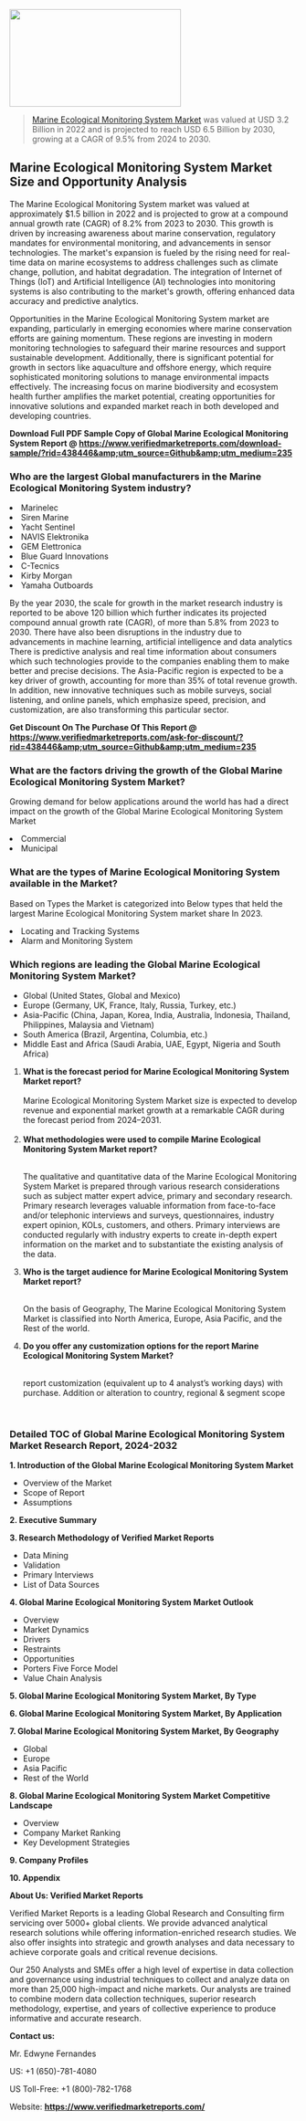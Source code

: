 <img src="https://ffe5etoiles.com/wp-content/uploads/2024/12/MST1-300x171.png" alt="" width="300" height="171" class="alignnone size-medium wp-image-20088" /><blockquote><p><p><a href="https://www.verifiedmarketreports.com/download-sample/?rid=438446&utm_source=Github&utm_medium=235" target="_blank">Marine Ecological Monitoring System Market</a> was valued at USD 3.2 Billion in 2022 and is projected to reach USD 6.5 Billion by 2030, growing at a CAGR of 9.5% from 2024 to 2030.</p></blockquote><p><h2>Marine Ecological Monitoring System Market Size and Opportunity Analysis</h2> <p>The Marine Ecological Monitoring System market was valued at approximately $1.5 billion in 2022 and is projected to grow at a compound annual growth rate (CAGR) of 8.2% from 2023 to 2030. This growth is driven by increasing awareness about marine conservation, regulatory mandates for environmental monitoring, and advancements in sensor technologies. The market's expansion is fueled by the rising need for real-time data on marine ecosystems to address challenges such as climate change, pollution, and habitat degradation. The integration of Internet of Things (IoT) and Artificial Intelligence (AI) technologies into monitoring systems is also contributing to the market's growth, offering enhanced data accuracy and predictive analytics.</p> <p>Opportunities in the Marine Ecological Monitoring System market are expanding, particularly in emerging economies where marine conservation efforts are gaining momentum. These regions are investing in modern monitoring technologies to safeguard their marine resources and support sustainable development. Additionally, there is significant potential for growth in sectors like aquaculture and offshore energy, which require sophisticated monitoring solutions to manage environmental impacts effectively. The increasing focus on marine biodiversity and ecosystem health further amplifies the market potential, creating opportunities for innovative solutions and expanded market reach in both developed and developing countries.</p> </p><p class=""><strong>Download Full PDF Sample Copy of Global Marine Ecological Monitoring System Report @ <a href="https://www.verifiedmarketreports.com/download-sample/?rid=438446&amp;utm_source=Github&amp;utm_medium=235" target="_blank">https://www.verifiedmarketreports.com/download-sample/?rid=438446&amp;utm_source=Github&amp;utm_medium=235</a></strong></p><h3 id="" class="">Who are the largest Global manufacturers in the Marine Ecological Monitoring System industry?</h3><p><li>Marinelec</li><li> Siren Marine</li><li> Yacht Sentinel</li><li> NAVIS Elektronika</li><li> GEM Elettronica</li><li> Blue Guard Innovations</li><li> C-Tecnics</li><li> Kirby Morgan</li><li> Yamaha Outboards</li></p><div class=""><div class="" dir="" data-message-author-role="" data-message-id="" data-message-model-slug=""><div class=""><div class=""><div class=""><div class="" dir="" data-message-author-role="" data-message-id="" data-message-model-slug=""><div class=""><div class=""><p>By the year 2030, the scale for growth in the market research industry is reported to be above 120 billion which further indicates its projected compound annual growth rate (CAGR), of more than 5.8% from 2023 to 2030. There have also been disruptions in the industry due to advancements in machine learning, artificial intelligence and data analytics There is predictive analysis and real time information about consumers which such technologies provide to the companies enabling them to make better and precise decisions. The Asia-Pacific region is expected to be a key driver of growth, accounting for more than 35% of total revenue growth. In addition, new innovative techniques such as mobile surveys, social listening, and online panels, which emphasize speed, precision, and customization, are also transforming this particular sector.</p><p><strong>Get Discount On The Purchase Of This Report @&nbsp; <a href="https://www.verifiedmarketreports.com/ask-for-discount/?rid=438446&amp;utm_source=Github&amp;utm_medium=235" target="_blank">https://www.verifiedmarketreports.com/ask-for-discount/?rid=438446&amp;utm_source=Github&amp;utm_medium=235</a></strong></p></div></div></div></div></div></div></div></div><h3 id="" class="">What are the factors driving the growth of the Global Marine Ecological Monitoring System Market?</h3><p id="" class="">Growing demand for below applications around the world has had a direct impact on the growth of the Global Marine Ecological Monitoring System Market</p><p id="" class=""><li>Commercial</li><li> Municipal</li></p><h3 id="" class="">What are the types of Marine Ecological Monitoring System available in the Market?</h3><p id="" class="">Based on Types the Market is categorized into Below types that held the largest Marine Ecological Monitoring System market share In 2023.</p><p id="" class=""><li>Locating and Tracking Systems</li><li> Alarm and Monitoring System</li></p><h3 id="" class="">Which regions are leading the Global Marine Ecological Monitoring System Market?</h3><ul><li>Global (United States, Global and Mexico)</li><li>Europe (Germany, UK, France, Italy, Russia, Turkey, etc.)</li><li>Asia-Pacific (China, Japan, Korea, India, Australia, Indonesia, Thailand, Philippines, Malaysia and Vietnam)</li><li>South America (Brazil, Argentina, Columbia, etc.)</li><li>Middle East and Africa (Saudi Arabia, UAE, Egypt, Nigeria and South Africa)</li></ul><p><ol><li><strong>What is the forecast period for Marine Ecological Monitoring System Market report?<br /></strong><br /><span data-sheets-root="1" data-sheets-value="{&quot;1&quot;:2,&quot;2&quot;:&quot;XXXX size is expected to develop revenue and exponential market growth at a remarkable CAGR during the forecast period from 2024&ndash;2030.&quot;}" data-sheets-userformat="{&quot;2&quot;:12674,&quot;4&quot;:{&quot;1&quot;:2,&quot;2&quot;:16776960},&quot;10&quot;:2,&quot;11&quot;:0,&quot;15&quot;:&quot;Arial&quot;,&quot;16&quot;:12}">Marine Ecological Monitoring System Market size is expected to develop revenue and exponential market growth at a remarkable CAGR during the forecast period from 2024&ndash;2031.</span><br /><br /></li><li><strong>What methodologies were used to compile Marine Ecological Monitoring System Market report?<br /><br /></strong><p>The qualitative and quantitative data of the&nbsp;Marine Ecological Monitoring System Market is prepared through various research considerations such as subject matter expert advice, primary and secondary research. Primary research leverages valuable information from face-to-face and/or telephonic interviews and surveys, questionnaires, industry expert opinion, KOLs, customers, and others. Primary interviews are conducted regularly with industry experts to create in-depth expert information on the market and to substantiate the existing analysis of the data.&nbsp;</p></li><li><strong>Who is the target audience for Marine Ecological Monitoring System Market report?<br /><br /></strong><p>On the basis of Geography, The&nbsp;Marine Ecological Monitoring System Market is classified into North America, Europe, Asia Pacific, and the Rest of the world.</p></li><li><strong>Do you offer any customization options for the report Marine Ecological Monitoring System Market?<br /><br /></strong><p>report customization (equivalent up to 4 analyst&rsquo;s working days) with purchase. Addition or alteration to country, regional &amp; segment scope</p><p>&nbsp;</p></li></ol></p><h3 id="" class="">Detailed TOC of Global Marine Ecological Monitoring System Market Research Report, 2024-2032</h3><p id="" class=""><strong>1. Introduction of the Global Marine Ecological Monitoring System Market</strong></p><ul><li>Overview of the Market</li><li>Scope of Report</li><li>Assumptions</li></ul><p id="" class=""><strong>2. Executive Summary</strong></p><p id="" class=""><strong>3. Research Methodology of&nbsp;Verified Market Reports</strong></p><ul><li>Data Mining</li><li>Validation</li><li>Primary Interviews</li><li>List of Data Sources</li></ul><p id="" class=""><strong>4. Global Marine Ecological Monitoring System Market Outlook</strong></p><ul><li>Overview</li><li>Market Dynamics</li><li>Drivers</li><li>Restraints</li><li>Opportunities</li><li>Porters Five Force Model</li><li>Value Chain Analysis</li></ul><p id="" class=""><strong>5. Global Marine Ecological Monitoring System Market, By&nbsp;Type</strong></p><p id="" class=""><strong>6. Global Marine Ecological Monitoring System Market, By Application</strong></p><p id="" class=""><strong>7. Global Marine Ecological Monitoring System Market, By Geography</strong></p><ul><li>Global</li><li>Europe</li><li>Asia Pacific</li><li>Rest of the World</li></ul><p id="" class=""><strong>8. Global Marine Ecological Monitoring System Market Competitive Landscape</strong></p><ul><li>Overview</li><li>Company Market Ranking</li><li>Key Development Strategies</li></ul><p id="" class=""><strong>9. Company Profiles</strong></p><p id="" class=""><strong>10. Appendix</strong></p><p id="" class=""><strong>About Us: Verified Market Reports</strong></p><p id="" class="">Verified Market Reports is a leading Global Research and Consulting firm servicing over 5000+ global clients. We provide advanced analytical research solutions while offering information-enriched research studies. We also offer insights into strategic and growth analyses and data necessary to achieve corporate goals and critical revenue decisions.</p><p id="" class="">Our 250 Analysts and SMEs offer a high level of expertise in data collection and governance using industrial techniques to collect and analyze data on more than 25,000 high-impact and niche markets. Our analysts are trained to combine modern data collection techniques, superior research methodology, expertise, and years of collective experience to produce informative and accurate research.</p><p id="" class=""><strong>Contact us:</strong></p><p id="" class="">Mr. Edwyne Fernandes</p><p id="" class="">US: +1 (650)-781-4080</p><p id="" class="">US Toll-Free: +1 (800)-782-1768</p><p id="" class="">Website: <a target="" data-test-app-aware-link=""><strong>https://www.verifiedmarketreports.com/</strong></a></p>
